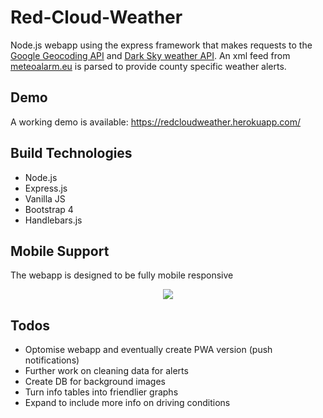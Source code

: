 # Red-Cloud-Weather

Node.js webapp using the express framework that makes requests to the [Google Geocoding API](https://developers.google.com/maps/documentation/geocoding/start) and [Dark Sky weather API](https://darksky.net/dev). An xml feed from [meteoalarm.eu](https://www.meteoalarm.eu/) is parsed to provide county specific weather alerts.

## Demo

A working demo is available: https://redcloudweather.herokuapp.com/ 

## Build Technologies

* Node.js
* Express.js
* Vanilla JS
* Bootstrap 4
* Handlebars.js

## Mobile Support

The webapp is designed to be fully mobile responsive

<p align="center">
  
<img src="https://user-images.githubusercontent.com/24863798/37418711-c079330e-27aa-11e8-94b1-9cb171ebd0ef.gif">

</p>

## Todos

* Optomise webapp and eventually create PWA version (push notifications)
* Further work on cleaning data for alerts
* Create DB for background images
* Turn info tables into friendlier graphs
* Expand to include more info on driving conditions 

